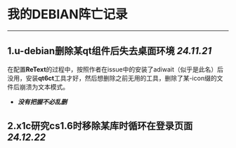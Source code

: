 # 我的DEBIAN阵亡记录
*** 
## 1.u-debian删除某qt组件后失去桌面环境 *24.11.21*
在配置**ReText**的过程中，按照作者在issue中的安装了adiwait（似乎是此名）后没用，安装**qt6ct**工具才好，然后想删除之前无用的工具，删除了某-icon缀的文件后崩溃为文本模式。 

- ***没有把握不必乱删***  

## 2.x1c研究cs1.6时移除某库时循环在登录页面 *24.12.22*